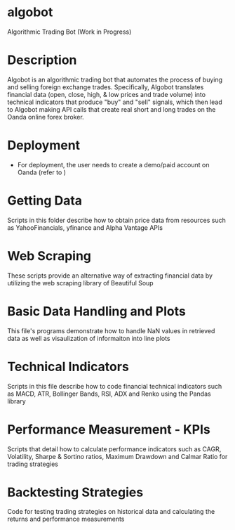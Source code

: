 # algobot
Algorithmic Trading Bot (Work in Progress)
# Description 
Algobot is an algorithmic trading bot that automates the process of buying and selling foreign exchange trades. Specifically, Algobot translates financial data (open, close, high, & low prices and trade volume) into technical indicators that produce "buy" and "sell" signals, which then lead to Algobot making API calls that create real short and long trades on the Oanda online forex broker.
# Deployment
- For deployment, the user needs to create a demo/paid account on Oanda (refer to )
# Getting Data
Scripts in this folder describe how to obtain price data from resources such as YahooFinancials, yfinance and Alpha Vantage APIs
# Web Scraping
These scripts provide an alternative way of extracting financial data by utilizing the web scraping library of Beautiful Soup
# Basic Data Handling and Plots
This file's programs demonstrate how to handle NaN values in retrieved data as well as visaulization of informaiton into line plots
# Technical Indicators 
Scripts in this file describe how to code financial technical indicators such as MACD, ATR, Bollinger Bands, RSI, ADX and Renko using the Pandas library
# Performance Measurement - KPIs
Scripts that detail how to calculate performance indicators such as CAGR, Volatility, Sharpe & Sortino ratios, Maximum Drawdown and Calmar Ratio for trading strategies 
# Backtesting Strategies
Code for testing trading strategies on historical data and calculating the returns and performance measurements 

